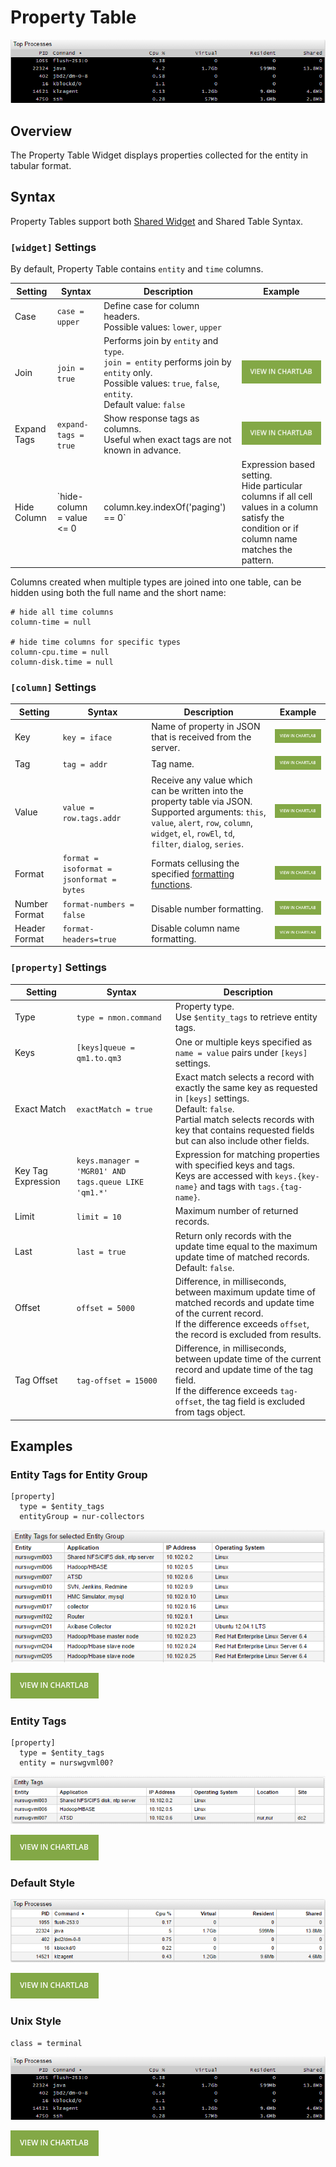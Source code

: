 # Property Table

![](./images/property-widget-2.png)

## Overview

The Property Table Widget displays properties collected for the entity in tabular format.

## Syntax

Property Tables support both [Shared Widget](../shared/README.md) and Shared Table Syntax.

### `[widget]` Settings

By default, Property Table contains `entity` and `time` columns.

Setting|Syntax|Description|Example
--|--|--|--
|Case|`case = upper`|Define case for column headers.<br>Possible values: `lower`, `upper`|
|Join|`join = true`|Performs join by `entity` and `type`.<br>`join = entity` performs join by `entity` only.<br>Possible values: `true`, `false`, `entity`.<br>Default value: `false`|[![](./images/button.png)](https://apps.axibase.com/chartlab/598f44f3/6/)|
|Expand Tags|`expand-tags = true`|Show response tags as columns.<br>Useful when exact tags are not known in advance.|[![](./images/button.png)](https://apps.axibase.com/chartlab/d7470e6c/2/)|
|Hide Column|`hide-column = value <= 0 |column.key.indexOf('paging') == 0`|Expression based setting.<br>Hide particular columns if all cell values in a column satisfy the condition or if column name matches the pattern.|[![](./images/button.png)](https://apps.axibase.com/chartlab/d7470e6c)|

Columns created when multiple types are joined into one table, can be hidden using both the full name and the short name:

```ls
# hide all time columns
column-time = null

# hide time columns for specific types
column-cpu.time = null
column-disk.time = null
```

### `[column]` Settings

Setting|Syntax|Description|Example
--|--|--|--
|Key|`key = iface`|Name of property in JSON that is received from the server.|[![](./images/button.png)](https://apps.axibase.com/chartlab/681f535a/6/)|
|Tag|`tag = addr`|Tag name.|[![](./images/button.png)](https://apps.axibase.com/chartlab/681f535a/7/)|
|Value|`value = row.tags.addr`|Receive any value which can be written into the property table via JSON.<br>Supported arguments: `this`, `value`, `alert`, `row`, `column`, `widget`, `el`, `rowEl`, `td`, `filter`, `dialog`, `series`.|[![](./images/button.png)](https://apps.axibase.com/chartlab/681f535a/8/)|
|Format|`format = isoformat = jsonformat = bytes`|Formats cellusing the specified [formatting functions](../../syntax/formatting-settings.md).|[![](./images/button.png)](https://apps.axibase.com/chartlab/511b2c80/2/)|
|Number Format|`format-numbers = false`|Disable number formatting.|[![](./images/button.png)](https://apps.axibase.com/chartlab/1309a5ab)|
|Header Format|`format-headers=true`|Disable column name formatting.|[![](./images/button.png)](https://apps.axibase.com/chartlab/99717743/3/)|

### `[property]` Settings

Setting|Syntax|Description
--|--|--
|Type|`type = nmon.command`|Property type.<br>Use `$entity_tags` to retrieve entity tags.|
|Keys|`[keys]queue = qm1.to.qm3`|One or multiple keys specified as `name = value` pairs under `[keys]` settings.|
|Exact Match|`exactMatch = true`|Exact match selects a record with exactly the same key as requested in `[keys]` settings.<br>Default: `false`.<br>Partial match selects records with key that contains requested fields but can also include other fields.|
|Key Tag Expression|`keys.manager = 'MGR01' AND tags.queue LIKE 'qm1.*'`|Expression for matching properties with specified keys and tags.<br>Keys are accessed with `keys.{key-name}` and tags with `tags.{tag-name}`.|
|Limit|`limit = 10`|Maximum number of returned records.|
|Last|`last = true`|Return only records with the update time equal to the maximum update time of matched records.<br>Default: `false`.|
|Offset|`offset = 5000`|Difference, in milliseconds, between maximum update time of matched records and update time of the current record.<br>If the difference exceeds `offset`, the record is excluded from results.|
Tag Offset|`tag-offset = 15000`|Difference, in milliseconds, between update time of the current record and update time of the tag field.<br>If the difference exceeds `tag-offset`, the tag field is excluded from tags object.|

## Examples

### Entity Tags for Entity Group

```ls
[property]
  type = $entity_tags
  entityGroup = nur-collectors
```

![](./images/entity-tags-for-group.png)

[![](./images/button.png)](https://apps.axibase.com/chartlab/013e6026/6/)

### Entity Tags

```ls
[property]
  type = $entity_tags
  entity = nurswgvml00?
```

![](./images/entity-tags.png)

[![](./images/button.png)](https://apps.axibase.com/chartlab/013e6026/6/)

### Default Style

![](./images/default.png)

[![](./images/button.png)](https://apps.axibase.com/chartlab/0e9e5ca1)

### Unix Style

```ls
class = terminal
```

![](./images/property-widget-2.png)

[![](./images/button.png)](https://apps.axibase.com/chartlab/0e9e5ca1/2/)